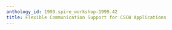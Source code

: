 ```yaml
---
anthology_id: 1999.spire_workshop-1999.42
title: Flexible Communication Support for CSCW Applications
---
```

